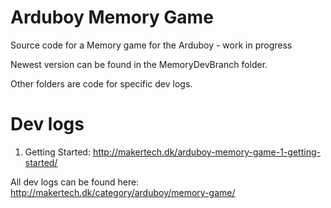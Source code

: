 # Arduboy Memory Game
Source code for a Memory game for the Arduboy - work in progress

Newest version can be found in the MemoryDevBranch folder.

Other folders are code for specific dev logs.

# Dev logs
1. Getting Started: http://makertech.dk/arduboy-memory-game-1-getting-started/

All dev logs can be found here: http://makertech.dk/category/arduboy/memory-game/

